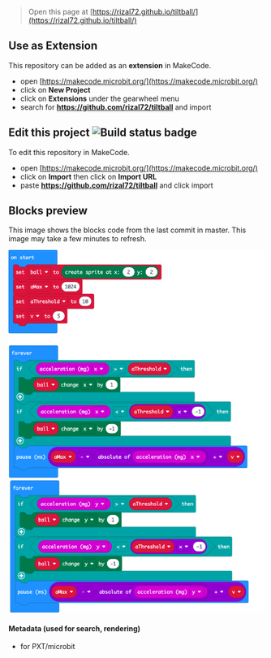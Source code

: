 
> Open this page at [https://rizal72.github.io/tiltball/](https://rizal72.github.io/tiltball/)

## Use as Extension

This repository can be added as an **extension** in MakeCode.

* open [https://makecode.microbit.org/](https://makecode.microbit.org/)
* click on **New Project**
* click on **Extensions** under the gearwheel menu
* search for **https://github.com/rizal72/tiltball** and import

## Edit this project ![Build status badge](https://github.com/rizal72/tiltball/workflows/MakeCode/badge.svg)

To edit this repository in MakeCode.

* open [https://makecode.microbit.org/](https://makecode.microbit.org/)
* click on **Import** then click on **Import URL**
* paste **https://github.com/rizal72/tiltball** and click import

## Blocks preview

This image shows the blocks code from the last commit in master.
This image may take a few minutes to refresh.

![A rendered view of the blocks](https://github.com/rizal72/tiltball/raw/master/.github/makecode/blocks.png)

#### Metadata (used for search, rendering)

* for PXT/microbit
<script src="https://makecode.com/gh-pages-embed.js"></script><script>makeCodeRender("{{ site.makecode.home_url }}", "{{ site.github.owner_name }}/{{ site.github.repository_name }}");</script>
